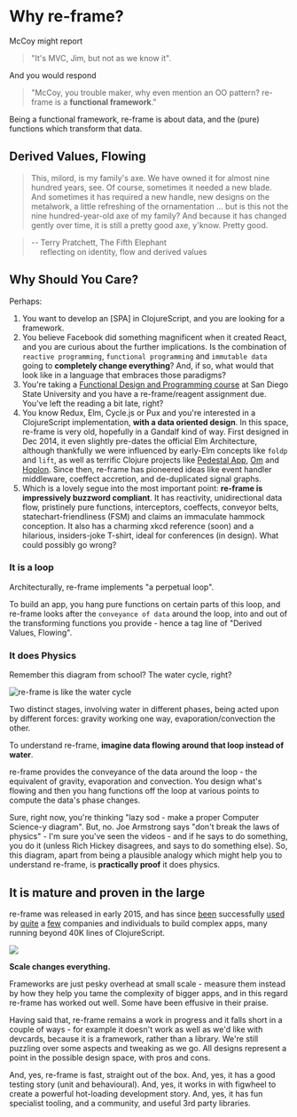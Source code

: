 # Why re-frame?

McCoy might report 

> "It's MVC, Jim, but not as we know it". 

And you would respond 

> "McCoy, you trouble maker, why even mention an OO pattern?
re-frame is a **functional framework**."

Being a functional framework, re-frame is about data, and the (pure) functions
which transform that data.


## Derived Values, Flowing

> This, milord, is my family's axe. We have owned it for almost nine hundred years, see. Of course,
sometimes it needed a new blade. And sometimes it has required a new handle, new designs on the
metalwork, a little refreshing of the ornamentation ... but is this not the nine hundred-year-old
axe of my family? And because it has changed gently over time, it is still a pretty good axe,
y'know. Pretty good.

> -- Terry Pratchett, The Fifth Elephant <br>
> &nbsp;&nbsp;&nbsp; reflecting on identity, flow and derived values


## Why Should You Care?

Perhaps:

1. You want to develop an [SPA] in ClojureScript, and you are looking for a framework.
2. You believe Facebook did something magnificent when it created React, and
you are curious about the further implications. Is the combination of
`reactive programming`, `functional programming` and `immutable data` going to
**completely change everything**? And, if so, what would that look like in a language
that embraces those paradigms?
3. You're taking a [Functional Design and Programming course](http://www.eli.sdsu.edu/courses/fall15/cs696/index.html) at San Diego State University
and you have a re-frame/reagent assignment due. You've left the reading a bit late, right?
4. You know Redux, Elm, Cycle.js or Pux and you're
interested in a ClojureScript implementation, **with a data oriented design**.
In this space, re-frame is very old, hopefully in a Gandalf kind of way.
First designed in Dec 2014, it even slightly pre-dates the official Elm Architecture,
although thankfully we were influenced by early-Elm concepts like `foldp` and `lift`, as well as
terrific Clojure projects like [Pedestal App], [Om] and [Hoplon]. Since then,
re-frame has pioneered ideas like event handler middleware,
coeffect accretion, and de-duplicated signal graphs.
5. Which is a lovely segue into the most important point: **re-frame is impressively buzzword compliant**. It has reactivity,
unidirectional data flow, pristinely pure functions,
interceptors, coeffects, conveyor belts, statechart-friendliness (FSM)
and claims an immaculate hammock conception. It also has a charming
xkcd reference (soon) and a hilarious, insiders-joke T-shirt,
ideal for conferences (in design). What could possibly go wrong?

[OM]:https://github.com/swannodette/om
[Hoplon]:http://hoplon.io/
[Pedestal App]:https://github.com/pedestal/pedestal-app


### It is a loop

Architecturally, re-frame implements "a perpetual loop".

To build an app, you hang pure functions on certain parts of this loop,
and re-frame looks after the `conveyance of data`
around the loop, into and out of the transforming functions you
provide - hence a tag line of "Derived Values, Flowing".

### It does Physics

Remember this diagram from school? The water cycle, right?

![re-frame is like the water cycle](/images/the-water-cycle.png)

Two distinct stages, involving water in different phases, being acted upon
by different forces: gravity working one way, evaporation/convection the other.

To understand re-frame, **imagine data flowing around that loop instead of water**.

re-frame provides the conveyance of the data around the loop - the equivalent of gravity, evaporation and convection.
You design what's flowing and then you hang functions off the loop at
various points to compute the data's phase changes.

Sure, right now, you're thinking "lazy sod - make a proper Computer Science-y diagram". But, no.
Joe Armstrong says "don't break the laws of physics" - I'm sure
you've seen the videos - and if he says to do something, you do it
(unless Rich Hickey disagrees, and says to do something else). So,
this diagram, apart from being a plausible analogy which might help
you to understand re-frame, is **practically proof** it does physics.

## It is mature and proven in the large

re-frame was released in early 2015, and has since [been](https://www.fullcontact.com) successfully [used](https://www.nubank.com.br) by [quite](http://open.mediaexpress.reuters.com/) a [few](https://rokt.com/) companies and individuals to build complex apps, many running beyond 40K lines of ClojureScript.

![](/images/scale-changes-everything.jpg)

**Scale changes everything.** 

Frameworks are just pesky overhead at small scale - measure them instead by how they help
you tame the complexity of bigger apps, and in this regard re-frame has
worked out well. Some have been effusive in their praise.

Having said that, re-frame remains a work in progress and it falls
short in a couple of ways - for example it doesn't work as well as we'd
like with devcards, because it is a framework, rather than a library.
We're still puzzling over some aspects and tweaking as we go. All designs
represent a point in the possible design space, with pros and cons.

And, yes, re-frame is fast, straight out of the box. And, yes, it has
a good testing story (unit and behavioural). And, yes, it works in with figwheel to create
a powerful hot-loading development story. And, yes, it has
fun specialist tooling, and a community,
and useful 3rd party libraries.



